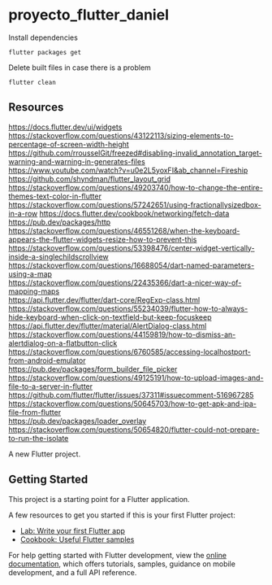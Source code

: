 # proyecto_flutter_daniel


Install dependencies
```console
flutter packages get
```

Delete built files in case there is a problem
```
flutter clean
```


## Resources
https://docs.flutter.dev/ui/widgets
https://stackoverflow.com/questions/43122113/sizing-elements-to-percentage-of-screen-width-height  
https://github.com/rrousselGit/freezed#disabling-invalid_annotation_target-warning-and-warning-in-generates-files  
https://www.youtube.com/watch?v=u0e2L5yoxFI&ab_channel=Fireship  
https://github.com/shyndman/flutter_layout_grid  
https://stackoverflow.com/questions/49203740/how-to-change-the-entire-themes-text-color-in-flutter  
https://stackoverflow.com/questions/57242651/using-fractionallysizedbox-in-a-row
https://docs.flutter.dev/cookbook/networking/fetch-data
https://pub.dev/packages/http  
https://stackoverflow.com/questions/46551268/when-the-keyboard-appears-the-flutter-widgets-resize-how-to-prevent-this  
https://stackoverflow.com/questions/53398476/center-widget-vertically-inside-a-singlechildscrollview  
https://stackoverflow.com/questions/16688054/dart-named-parameters-using-a-map  
https://stackoverflow.com/questions/22435366/dart-a-nicer-way-of-mapping-maps  
https://api.flutter.dev/flutter/dart-core/RegExp-class.html  
https://stackoverflow.com/questions/55234039/flutter-how-to-always-hide-keyboard-when-click-on-textfield-but-keep-focuskeep  
https://api.flutter.dev/flutter/material/AlertDialog-class.html  
https://stackoverflow.com/questions/44159819/how-to-dismiss-an-alertdialog-on-a-flatbutton-click  
https://stackoverflow.com/questions/6760585/accessing-localhostport-from-android-emulator  
https://pub.dev/packages/form_builder_file_picker  
https://stackoverflow.com/questions/49125191/how-to-upload-images-and-file-to-a-server-in-flutter  
https://github.com/flutter/flutter/issues/37311#issuecomment-516967285  
https://stackoverflow.com/questions/50645703/how-to-get-apk-and-ipa-file-from-flutter  
https://pub.dev/packages/loader_overlay  
https://stackoverflow.com/questions/50654820/flutter-could-not-prepare-to-run-the-isolate  


A new Flutter project.

## Getting Started

This project is a starting point for a Flutter application.

A few resources to get you started if this is your first Flutter project:

- [Lab: Write your first Flutter app](https://docs.flutter.dev/get-started/codelab)
- [Cookbook: Useful Flutter samples](https://docs.flutter.dev/cookbook)

For help getting started with Flutter development, view the
[online documentation](https://docs.flutter.dev/), which offers tutorials,
samples, guidance on mobile development, and a full API reference.
